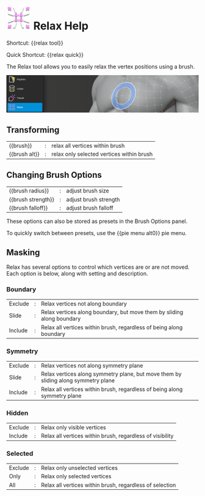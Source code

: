 # ![](images/relax-icon.png) Relax Help

Shortcut: {{relax tool}}

Quick Shortcut: {{relax quick}}


The Relax tool allows you to easily relax the vertex positions using a brush.

![](images/help_relax.png)

## Transforming

|  |  |  |
| --- | --- | --- |
| {{brush}}          | : | relax all vertices within brush |
| {{brush alt}}      | : | relax only selected vertices within brush |

## Changing Brush Options

|  |  |  |
| --- | --- | --- |
| {{brush radius}}   | : | adjust brush size |
| {{brush strength}} | : | adjust brush strength |
| {{brush falloff}}  | : | adjust brush falloff |

These options can also be stored as presets in the Brush Options panel. 

To quickly switch between presets, use the {{pie menu alt0}} pie menu. 

## Masking

Relax has several options to control which vertices are or are not moved.
Each option is below, along with setting and description.

### Boundary

|  |  |  |
| --- | --- | --- |
| Exclude  | : | Relax vertices not along boundary |
| Slide    | : | Relax vertices along boundary, but move them by sliding along boundary |
| Include  | : | Relax all vertices within brush, regardless of being along boundary |

### Symmetry

|  |  |  |
| --- | --- | --- |
| Exclude  | : | Relax vertices not along symmetry plane |
| Slide    | : | Relax vertices along symmetry plane, but move them by sliding along symmetry plane |
| Include  | : | Relax all vertices within brush, regardless of being along symmetry plane |

### Hidden

|  |  |  |
| --- | --- | --- |
| Exclude  | : | Relax only visible vertices |
| Include  | : | Relax all vertices within brush, regardless of visibility |

### Selected

|  |  |  |
| --- | --- | --- |
| Exclude  | : | Relax only unselected vertices |
| Only     | : | Relax only selected vertices |
| All      | : | Relax all vertices within brush, regardless of selection |

